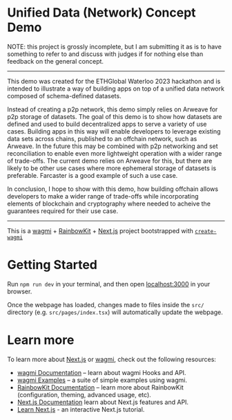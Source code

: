 # Unified Data (Network) Concept Demo

NOTE: this project is grossly incomplete, but I am submitting it as is to have
something to refer to and discuss with judges if for nothing else than feedback
on the general concept.

- - -

This demo was created for the ETHGlobal Waterloo 2023 hackathon and is intended
to illustrate a way of building apps on top of a unified data network composed
of schema-defined datasets.

Instead of creating a p2p network, this demo simply relies on Arweave for p2p
storage of datasets. The goal of this demo is to show how datasets are defined
and used to build decentralized apps to serve a variety of use cases. Building
apps in this way will enable developers to leverage existing data sets across
chains, published to an offchain network, such as Arweave. In the future this
may be combined with p2p networking and set reconciliation to enable even more
lightweight operation with a wider range of trade-offs. The current demo relies
on Arweave for this, but there are likely to be other use cases where more
ephemeral storage of datasets is preferable. Farcaster is a good example of
such a use case.

In conclusion, I hope to show with this demo, how building offchain allows
developers to make a wider range of trade-offs while incorporating elements of
blockchain and cryptography where needed to acheive the guarantees required for
their use case.

- - -

This is a [wagmi](https://wagmi.sh) + [RainbowKit](https://rainbowkit.com) + [Next.js](https://nextjs.org) project bootstrapped with [`create-wagmi`](https://github.com/wagmi-dev/wagmi/tree/main/packages/create-wagmi)

# Getting Started

Run `npm run dev` in your terminal, and then open [localhost:3000](http://localhost:3000) in your browser.

Once the webpage has loaded, changes made to files inside the `src/` directory (e.g. `src/pages/index.tsx`) will automatically update the webpage.

# Learn more

To learn more about [Next.js](https://nextjs.org) or [wagmi](https://wagmi.sh), check out the following resources:

- [wagmi Documentation](https://wagmi.sh) – learn about wagmi Hooks and API.
- [wagmi Examples](https://wagmi.sh/examples/connect-wallet) – a suite of simple examples using wagmi.
- [RainbowKit Documentation](https://rainbowkit.com/docs/introduction) – learn more about RainbowKit (configuration, theming, advanced usage, etc).
- [Next.js Documentation](https://nextjs.org/docs) learn about Next.js features and API.
- [Learn Next.js](https://nextjs.org/learn) - an interactive Next.js tutorial.
